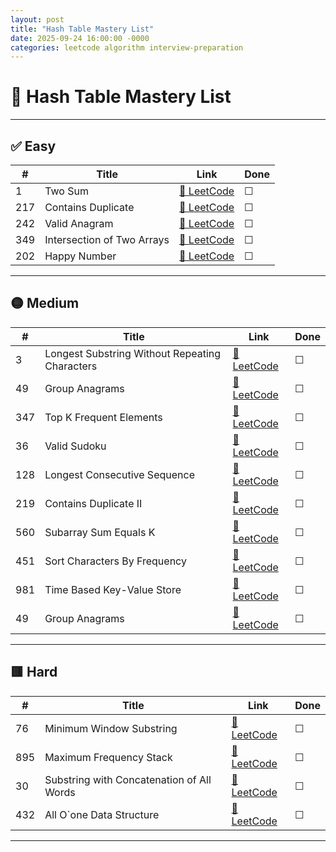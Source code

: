 ```yaml
---
layout: post
title: "Hash Table Mastery List"
date: 2025-09-24 16:00:00 -0000
categories: leetcode algorithm interview-preparation
---
```


# 🧩 Hash Table Mastery List

---

## ✅ Easy

| #   | Title | Link | Done |
|-----|-------|------|------|
| 1   | Two Sum | [🔗 LeetCode](https://leetcode.com/problems/two-sum) | ☐ |
| 217 | Contains Duplicate | [🔗 LeetCode](https://leetcode.com/problems/contains-duplicate) | ☐ |
| 242 | Valid Anagram | [🔗 LeetCode](https://leetcode.com/problems/valid-anagram) | ☐ |
| 349 | Intersection of Two Arrays | [🔗 LeetCode](https://leetcode.com/problems/intersection-of-two-arrays) | ☐ |
| 202 | Happy Number | [🔗 LeetCode](https://leetcode.com/problems/happy-number) | ☐ |

---

## 🟡 Medium

| #   | Title | Link | Done |
|-----|-------|------|------|
| 3   | Longest Substring Without Repeating Characters | [🔗 LeetCode](https://leetcode.com/problems/longest-substring-without-repeating-characters) | ☐ |
| 49  | Group Anagrams | [🔗 LeetCode](https://leetcode.com/problems/group-anagrams) | ☐ |
| 347 | Top K Frequent Elements | [🔗 LeetCode](https://leetcode.com/problems/top-k-frequent-elements) | ☐ |
| 36  | Valid Sudoku | [🔗 LeetCode](https://leetcode.com/problems/valid-sudoku) | ☐ |
| 128 | Longest Consecutive Sequence | [🔗 LeetCode](https://leetcode.com/problems/longest-consecutive-sequence) | ☐ |
| 219 | Contains Duplicate II | [🔗 LeetCode](https://leetcode.com/problems/contains-duplicate-ii) | ☐ |
| 560 | Subarray Sum Equals K | [🔗 LeetCode](https://leetcode.com/problems/subarray-sum-equals-k) | ☐ |
| 451 | Sort Characters By Frequency | [🔗 LeetCode](https://leetcode.com/problems/sort-characters-by-frequency) | ☐ |
| 981 | Time Based Key-Value Store | [🔗 LeetCode](https://leetcode.com/problems/time-based-key-value-store) | ☐ |
| 49  | Group Anagrams | [🔗 LeetCode](https://leetcode.com/problems/group-anagrams) | ☐ |

---

## 🟥 Hard

| #   | Title | Link | Done |
|-----|-------|------|------|
| 76  | Minimum Window Substring | [🔗 LeetCode](https://leetcode.com/problems/minimum-window-substring) | ☐ |
| 895 | Maximum Frequency Stack | [🔗 LeetCode](https://leetcode.com/problems/maximum-frequency-stack) | ☐ |
| 30  | Substring with Concatenation of All Words | [🔗 LeetCode](https://leetcode.com/problems/substring-with-concatenation-of-all-words) | ☐ |
| 432 | All O`one Data Structure | [🔗 LeetCode](https://leetcode.com/problems/all-oone-data-structure) | ☐ |

---
